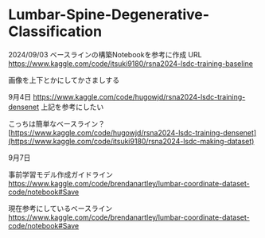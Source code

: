 # Lumbar-Spine-Degenerative-Classification

2024/09/03 
ベースラインの構築Notebookを参考に作成
URL
https://www.kaggle.com/code/itsuki9180/rsna2024-lsdc-training-baseline

画像を上下とかにしてかさましする

9月4日
https://www.kaggle.com/code/hugowjd/rsna2024-lsdc-training-densenet
上記を参考にしたい

こっちは簡単なベースライン？
[https://www.kaggle.com/code/hugowjd/rsna2024-lsdc-training-densenet](https://www.kaggle.com/code/itsuki9180/rsna2024-lsdc-making-dataset)

9月7日



事前学習モデル作成ガイドライン
https://www.kaggle.com/code/brendanartley/lumbar-coordinate-dataset-code/notebook#Save

現在参考にしているベースライン
https://www.kaggle.com/code/brendanartley/lumbar-coordinate-dataset-code/notebook#Save
